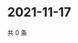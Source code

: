 # 2021-11-17

共 0 条

<!-- BEGIN WEIBO -->
<!-- 最后更新时间 Wed Nov 17 2021 04:15:30 GMT+0800 (China Standard Time) -->

<!-- END WEIBO -->
